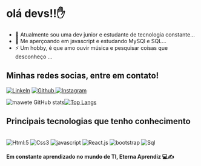 


# olá devs!!✋ 

- 🔭 Atualmente sou uma dev junior e estudante de tecnologia constante...
- 🌱 Me aperçoando em javascript e estudando MySQl  e SQL...
- ⚡ Um hobby, é que amo ouvir música e pesquisar coisas que desconheço ...

##  Minhas redes socias, entre em contato!
[ ![Linkeln](https://img.shields.io/badge/LinkedIn-0077B5?style=for-the-badge&logo=linkedin&logoColor=white)](https://www.linkedin.com/in/mawetekialarafael)
[ ![Github](https://img.shields.io/badge/GitHub-100000?style=for-the-badge&logo=github&logoColor=white)](https://github.com/maweterafael)[ ![Instagram](https://img.shields.io/badge/Instagram-E4405F?style=for-the-badge&logo=instagram&logoColor=white)](https://instagram.com/maweterafael?igshid=YmMyMT)

![mawete GitHub stats](https://github-readme-stats.vercel.app/api?username=maweterafael&show_icons=true&theme=gruvbox_light)[![Top Langs](https://github-readme-stats.vercel.app/api/top-langs/?username=maweterafael&layout=compact)](https://github.com/maweterafael/github-readme-stats)

## Principais tecnologias que tenho conhecimento
<div style="display: inline_block"><br/>
<img alt= Html:5 src="https://img.shields.io/badge/HTML5-E34F26?style=for-the-badge&logo=html5&logoColor=white" />
<img alt= Css3 src="https://img.shields.io/badge/CSS3-1572B6?style=for-the-badge&logo=css3&logoColor=white" />
<img alt= javascript src="https://img.shields.io/badge/JavaScript-F7DF1E?style=for-the-badge&logo=javascript&logoColor=black" />
<img alt= React.js src="https://img.shields.io/badge/React-20232A?style=for-the-badge&logo=react&logoColor=61DAFB" />
<img alt= bootstrap src= "https://img.shields.io/badge/Bootstrap-563D7C?style=for-the-badge&logo=bootstrap&logoColor=white">
<img alt= Sql src= "https://img.shields.io/badge/MySQL-00000F?style=for-the-badge&logo=mysql&logoColor=white">

</div>


#### Em constante aprendizado no mundo de TI, Eterna Aprendiz 💻✍️
